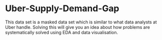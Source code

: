 # Uber-Supply-Demand-Gap
This data set is a masked data set which is similar to what data analysts at Uber handle. Solving this will give you an idea about how problems are systematically solved using EDA and data visualisation. 
